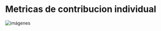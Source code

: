 # Metricas de contribucion individual 
![imágenes ](https://github.com/gaeluwu29/Tecnomins/blob/main/1.7.%20Documentos_generales/Captura%20de%20pantalla%202024-12-01%20183615.png)

